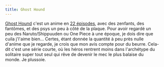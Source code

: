 ```yaml
---
title: Ghost Hound
---
```


[Ghost Hound](http://fr.wikipedia.org/wiki/Ghost_Hound) c'est un anime en [22
épisodes](http://www.dattebayo-fr.com/animes/ghost-hound/), avec des zenfants,
des fantômes, et des psys un peu à côté de la plaque. Pour avoir regardé un
peu des Naruto/Shippuuden ou One Piece à une époque, je dois dire que cuila
j'l'aime bien... Certes, étant donnée la quantité à peu près nulle d'anime que
je regarde, je crois que mon avis compte pour du beurre. Cela-dit c'est une
série courte, où les héros rentrent moins dans l'archétype du solitaire super
tout seul qui rêve de devenir le mec le plus balaise du monde. Je plussoie.


